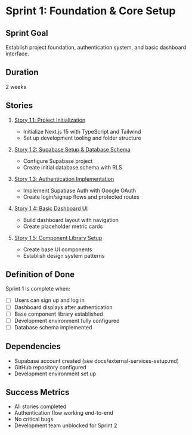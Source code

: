 # Sprint 1: Foundation & Core Setup

## Sprint Goal
Establish project foundation, authentication system, and basic dashboard interface.

## Duration
2 weeks

## Stories

1. [Story 1.1: Project Initialization](./story-1.1-project-initialization.md)
   - Initialize Next.js 15 with TypeScript and Tailwind
   - Set up development tooling and folder structure

2. [Story 1.2: Supabase Setup & Database Schema](./story-1.2-supabase-setup.md)
   - Configure Supabase project
   - Create initial database schema with RLS

3. [Story 1.3: Authentication Implementation](./story-1.3-authentication.md)
   - Implement Supabase Auth with Google OAuth
   - Create login/signup flows and protected routes

4. [Story 1.4: Basic Dashboard UI](./story-1.4-dashboard-ui.md)
   - Build dashboard layout with navigation
   - Create placeholder metric cards

5. [Story 1.5: Component Library Setup](./story-1.5-component-library.md)
   - Create base UI components
   - Establish design system patterns

## Definition of Done

Sprint 1 is complete when:
- [ ] Users can sign up and log in
- [ ] Dashboard displays after authentication
- [ ] Base component library established
- [ ] Development environment fully configured
- [ ] Database schema implemented

## Dependencies

- Supabase account created (see docs/external-services-setup.md)
- GitHub repository configured
- Development environment set up

## Success Metrics

- All stories completed
- Authentication flow working end-to-end
- No critical bugs
- Development team unblocked for Sprint 2
